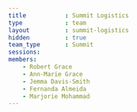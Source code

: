 ```yaml
---
title           : Summit Logistics
type            : team
layout          : summit-logistics
hidden          : true
team_type       : Summit
sessions:
members:
    - Robert Grace
    - Ann-Marie Grace
    - Jemma Davis-Smith
    - Fernanda Almeida
    - Marjorie Mohammad
---
```



